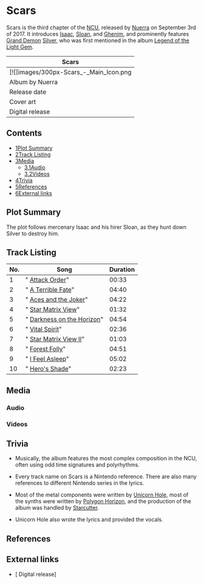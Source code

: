 # Scars

Scars is the third chapter of the [NCU](/wiki/NCU?action=edit&redlink=1 "NCU (page does not exist)"), released by [Nuerra](/wiki/Nuerra "Nuerra") on September 3rd of 2017. It introduces [Isaac](/wiki/Isaac "Isaac"), [Sloan](/wiki/Sloan "Sloan"), and [Ghenim](/wiki/Ghenim "Ghenim"), and prominently features [Grand Demon](/wiki/Grand_Demon "Grand Demon") [Silver](/wiki/Silver "Silver"), who was first mentioned in the album [Legend of the Light Gem](/wiki/Legend_of_the_Light_Gem "Legend of the Light Gem").

| Scars |
| --- |
| [![[images/300px-Scars_-_Main_Icon.png|Image]]](/wiki/File:Scars_-_Main_Icon.png) |
| Album by Nuerra |
| Release date | September 3, 2017 |
| Cover art | by Quinncy Apophis |
| Digital release | \[ Link\] |

## Contents

- [1Plot Summary](#Plot_Summary)
- [2Track Listing](#Track_Listing)
- [3Media](#Media)
  - [3.1Audio](#Audio)
  - [3.2Videos](#Videos)
- [4Trivia](#Trivia)
- [5References](#References)
- [6External links](#External_links)

## Plot Summary

The plot follows mercenary Isaac and his hirer Sloan, as they hunt down Silver to destroy him.

## Track Listing

| No. | Song | Duration |
| --- | --- | --- |
| 1 | " [Attack Order](/wiki/Attack_Order "Attack Order")" | 00:33 |
| 2 | " [A Terrible Fate](/wiki/A_Terrible_Fate "A Terrible Fate")" | 04:40 |
| 3 | " [Aces and the Joker](/wiki/Aces_and_the_Joker "Aces and the Joker")" | 04:22 |
| 4 | " [Star Matrix View](/wiki/Star_Matrix_View "Star Matrix View")" | 01:32 |
| 5 | " [Darkness on the Horizon](/wiki/Darkness_on_the_Horizon "Darkness on the Horizon")" | 04:54 |
| 6 | " [Vital Spirit](/wiki/Vital_Spirit "Vital Spirit")" | 02:36 |
| 7 | " [Star Matrix View II](/wiki/Star_Matrix_View_II "Star Matrix View II")" | 01:03 |
| 8 | " [Forest Folly](/wiki/Forest_Folly "Forest Folly")" | 04:51 |
| 9 | " [I Feel Asleep](/wiki/I_Feel_Asleep "I Feel Asleep")" | 05:02 |
| 10 | " [Hero's Shade](/wiki/Hero%27s_Shade "Hero's Shade")" | 02:23 |

## Media

### Audio

### Videos

## Trivia

- Musically, the album features the most complex composition in the NCU, often using odd time signatures and polyrhythms.

- Every track name on Scars is a Nintendo reference. There are also many references to different Nintendo series in the lyrics.

- Most of the metal components were written by [Unicorn Hole](/wiki/Unicorn_Hole "Unicorn Hole"), most of the synths were written by [Polygon Horizon](/wiki/Polygon_Horizon "Polygon Horizon"), and the production of the album was handled by [Starcutter](/wiki/Starcutter?action=edit&redlink=1 "Starcutter (page does not exist)").

- Unicorn Hole also wrote the lyrics and provided the vocals.

## References

## External links

- \[ Digital release\]